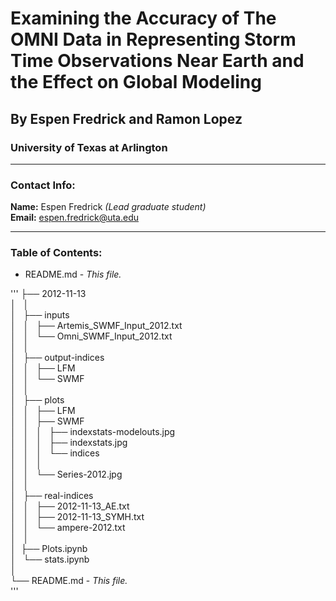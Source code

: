 # Examining the Accuracy of The OMNI Data in Representing Storm Time Observations Near Earth and the Effect on Global Modeling
## By Espen Fredrick and Ramon Lopez
### University of Texas at Arlington
___
### Contact Info:
**Name:** Espen Fredrick *(Lead graduate student)*  
**Email:** espen.fredrick@uta.edu
___
### Table of Contents:
- README.md - *This file.*

'''
├── 2012-11-13  
│   │  
│   ├── inputs  
│   │   ├── Artemis_SWMF_Input_2012.txt  
│   │   └── Omni_SWMF_Input_2012.txt  
│   │  
│   ├── output-indices  
│   │   ├── LFM  
│   │   └── SWMF  
│   │                   
│   ├── plots  
│   │   ├── LFM  
│   │   ├── SWMF  
│   │   │   ├── indexstats-modelouts.jpg  
│   │   │   ├── indexstats.jpg  
│   │   │   └── indices  
│   │   │      
│   │   └── Series-2012.jpg  
│   │  
│   ├── real-indices  
│   │   ├── 2012-11-13_AE.txt  
│   │   ├── 2012-11-13_SYMH.txt  
│   │   └── ampere-2012.txt  
│   │  
│   ├── Plots.ipynb  
│   └── stats.ipynb  
│    
└── README.md - *This file.*  
'''
